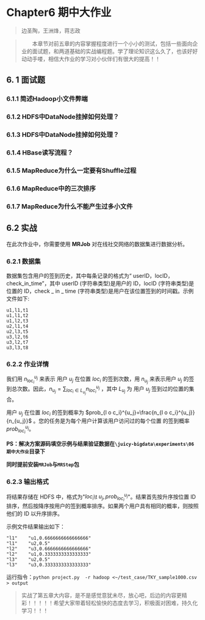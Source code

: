 # Chapter6 期中大作业

> 边圣陶，王洲烽，蒋志政

> &emsp;&emsp;本章节对前五章的内容掌握程度进行一个小小的测试，包括一些面向企业的面试题，和两道基础的实战编程题。学了理论知识这么久了，也该好好动动手喽，相信大作业的学习对小伙伴们有很大的提高！！

## 6. 1 面试题

### 6.1.1 简述Hadoop小文件弊端



### 6.1.2 HDFS中DataNode挂掉如何处理？



### 6.1.3 HDFS中DataNode挂掉如何处理？



### 6.1.4 HBase读写流程？



### 6.1.5 MapReduce为什么一定要有Shuffle过程



### 6.1.6 MapReduce中的三次排序



### 6.1.7 MapReduce为什么不能产生过多小文件



## 6.2 实战

在此次作业中，你需要使用 **MRJob** 对在线社交网络的数据集进行数据分析。

### 6.2.1 数据集

数据集包含用户的签到历史，其中每条记录的格式为“ userID，locID，check_in_time”，其中 userID (字符串类型)是用户的 ID，locID (字符串类型)是位置的 ID，check _ in _ time (字符串类型)是用户在该位置签到的时间戳。示例文件如下:

```
u1,l1,t1
u1,l1,t2 
u1,l2,t3 
u2,l1,t4 
u2,l3,t5 
u3,l2,t6 
u3,l2,t7 
u3,l3,t8 
```

### 6.2.2 作业详情

我们用 $n_{\operatorname{loc}_i}^{u_j}$ 来表示 用户 $u_{j}$ 在位置 $loc_{i}$ 的签到次数，用 $n_{u_{j}}$ 来表示用户 $u_{j}$ 的签到总次数。因此，$n_{u_j}= \sum_{l o c_i \in L_{u_j}} n_{l o c_i}^{u_j}$ ，其中 $L_{u_{j}}$ 为 用户 $u_{j}$ 签到过的位置的集合。

用户 $u_{j}$ 在位置 $loc_{i}$ 的签到概率为 $prob_{l o c_i}^{u_j}=\frac{n_{l o c_i}^{u_j}}{n_{u_j}}$ 。您的任务是为每个用户计算该用户访问过的每个位置 的签到概率 $prob_{l o c_i}^{u_j}$。

**PS：解决方案源码填空示例与结果验证数据在`\juicy-bigdata\experiments\06 期中大作业`目录下**

**同时提前安装`MRJob`与`MRStep`包**

### 6.2.3 输出格式

将结果存储在 HDFS 中，格式为"$loc_i$\t $u_j,prob_{loc_i}^{u_j}$"。结果首先按升序按位置 ID 排序，然后按降序按用户的签到概率排序。如果两个用户具有相同的概率，则按照他们的 ID 以升序排序。

示例文件结果输出如下：

```
"l1"	"u1,0.6666666666666666"
"l1"	"u2,0.5"
"l2"	"u3,0.6666666666666666"
"l2"	"u1,0.3333333333333333"
"l3"	"u2,0.5"
"l3"	"u3,0.3333333333333333"
```

运行指令：`python project.py  -r hadoop <~/test_case/TKY_sample1000.csv > output`



> 实战了第五章大内容，是不是感觉意犹未尽，放心吧，后边的内容更精彩！！！！！希望大家带着轻松愉快的态度去学习，积极面对困难，持久化学习！！！

